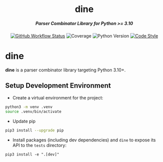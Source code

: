 <div align="center">

  <h1>dine</h1>
  <h5>Parser Combinator Library for Python >= 3.10</h5>

[![GitHub Workflow Status](https://img.shields.io/github/workflow/status/nathan-wien/dine/Test?style=flat-square)](https://github.com/nathan-wien/dine/actions?query=workflow%3ATest)
![[Coverage](https://codecov.io/gh/nathan-wien/dine/branch/main/graph/badge.svg)](https://codecov.io/gh/nathan-wien/dine)
![Python Version](https://img.shields.io/badge/python%20version-%3E=3.10-02ad93.svg?style=flat-square)
[![Code Style](https://img.shields.io/badge/code%20style-black-000000.svg)](https://github.com/psf/black)

</div>

# dine

**dine** is a parser combinator library targeting Python 3.10+.

## Setup Development Environment

- Create a virtual environment for the project:

```sh
python3 -m venv .venv
source .venv/bin/activate
```

- Update pip

```sh
pip3 install --upgrade pip
```

- Install packages (including dev dependencies) and `dine` to expose its API to the `tests` directory:

```
pip3 install -e ".[dev]"
```
